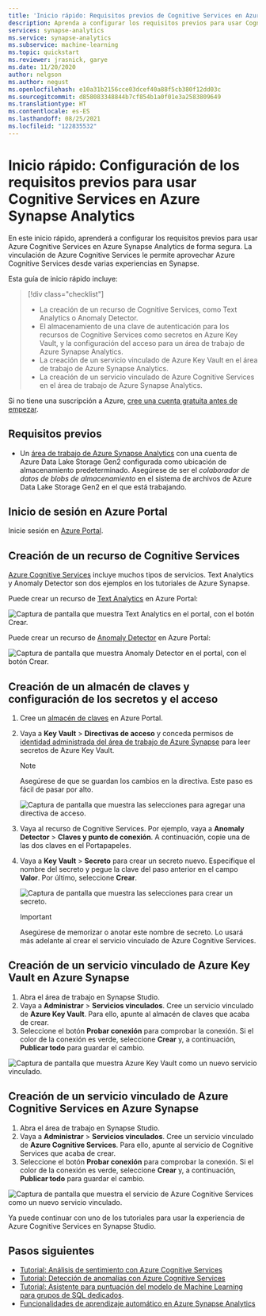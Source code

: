 ```yaml
---
title: 'Inicio rápido: Requisitos previos de Cognitive Services en Azure Synapse Analytics'
description: Aprenda a configurar los requisitos previos para usar Cognitive Services en Azure Synapse.
services: synapse-analytics
ms.service: synapse-analytics
ms.subservice: machine-learning
ms.topic: quickstart
ms.reviewer: jrasnick, garye
ms.date: 11/20/2020
author: nelgson
ms.author: negust
ms.openlocfilehash: e10a31b2156cce03dcef40a88f5cb380f12dd03c
ms.sourcegitcommit: d858083348844b7cf854b1a0f01e3a2583809649
ms.translationtype: HT
ms.contentlocale: es-ES
ms.lasthandoff: 08/25/2021
ms.locfileid: "122835532"
---
```

# <a name="quickstart-configure-prerequisites-for-using-cognitive-services-in-azure-synapse-analytics"></a>Inicio rápido: Configuración de los requisitos previos para usar Cognitive Services en Azure Synapse Analytics

En este inicio rápido, aprenderá a configurar los requisitos previos para usar Azure Cognitive Services en Azure Synapse Analytics de forma segura. La vinculación de Azure Cognitive Services le permite aprovechar Azure Cognitive Services desde varias experiencias en Synapse.

Esta guía de inicio rápido incluye:
> [!div class="checklist"]
> - La creación de un recurso de Cognitive Services, como Text Analytics o Anomaly Detector.
> - El almacenamiento de una clave de autenticación para los recursos de Cognitive Services como secretos en Azure Key Vault, y la configuración del acceso para un área de trabajo de Azure Synapse Analytics.
> - La creación de un servicio vinculado de Azure Key Vault en el área de trabajo de Azure Synapse Analytics.
> - La creación de un servicio vinculado de Azure Cognitive Services en el área de trabajo de Azure Synapse Analytics.

Si no tiene una suscripción a Azure, [cree una cuenta gratuita antes de empezar](https://azure.microsoft.com/free/).

## <a name="prerequisites"></a>Requisitos previos

- Un [área de trabajo de Azure Synapse Analytics](../get-started-create-workspace.md) con una cuenta de Azure Data Lake Storage Gen2 configurada como ubicación de almacenamiento predeterminado. Asegúrese de ser el *colaborador de datos de blobs de almacenamiento* en el sistema de archivos de Azure Data Lake Storage Gen2 en el que está trabajando.

## <a name="sign-in-to-the-azure-portal"></a>Inicio de sesión en Azure Portal

Inicie sesión en [Azure Portal](https://portal.azure.com/).

## <a name="create-a-cognitive-services-resource"></a>Creación de un recurso de Cognitive Services

[Azure Cognitive Services](../../cognitive-services/index.yml) incluye muchos tipos de servicios. Text Analytics y Anomaly Detector son dos ejemplos en los tutoriales de Azure Synapse.

Puede crear un recurso de [Text Analytics](https://ms.portal.azure.com/#create/Microsoft.CognitiveServicesTextAnalytics) en Azure Portal:

![Captura de pantalla que muestra Text Analytics en el portal, con el botón Crear.](media/tutorial-configure-cognitive-services/tutorial-configure-cognitive-services-00b.png)

Puede crear un recurso de [Anomaly Detector](https://ms.portal.azure.com/#create/Microsoft.CognitiveServicesTextAnalytics) en Azure Portal:

![Captura de pantalla que muestra Anomaly Detector en el portal, con el botón Crear.](media/tutorial-configure-cognitive-services/tutorial-configure-cognitive-services-00a.png)

## <a name="create-a-key-vault-and-configure-secrets-and-access"></a>Creación de un almacén de claves y configuración de los secretos y el acceso

1. Cree un [almacén de claves](https://ms.portal.azure.com/#create/Microsoft.KeyVault) en Azure Portal.
2. Vaya a **Key Vault** > **Directivas de acceso** y conceda permisos de [identidad administrada del área de trabajo de Azure Synapse](../security/synapse-workspace-managed-identity.md) para leer secretos de Azure Key Vault.

   > [!NOTE]
   > Asegúrese de que se guardan los cambios en la directiva. Este paso es fácil de pasar por alto.

   ![Captura de pantalla que muestra las selecciones para agregar una directiva de acceso.](media/tutorial-configure-cognitive-services/tutorial-configure-cognitive-services-00c.png)

3. Vaya al recurso de Cognitive Services. Por ejemplo, vaya a **Anomaly Detector** > **Claves y punto de conexión**. A continuación, copie una de las dos claves en el Portapapeles.

4. Vaya a **Key Vault** > **Secreto** para crear un secreto nuevo. Especifique el nombre del secreto y pegue la clave del paso anterior en el campo **Valor**. Por último, seleccione **Crear**.

   ![Captura de pantalla que muestra las selecciones para crear un secreto.](media/tutorial-configure-cognitive-services/tutorial-configure-cognitive-services-00d.png)

   > [!IMPORTANT]
   > Asegúrese de memorizar o anotar este nombre de secreto. Lo usará más adelante al crear el servicio vinculado de Azure Cognitive Services.

## <a name="create-an-azure-key-vault-linked-service-in-azure-synapse"></a>Creación de un servicio vinculado de Azure Key Vault en Azure Synapse

1. Abra el área de trabajo en Synapse Studio. 
2. Vaya a **Administrar** > **Servicios vinculados**. Cree un servicio vinculado de **Azure Key Vault**. Para ello, apunte al almacén de claves que acaba de crear. 
3. Seleccione el botón **Probar conexión** para comprobar la conexión. Si el color de la conexión es verde, seleccione **Crear** y, a continuación, **Publicar todo** para guardar el cambio.

![Captura de pantalla que muestra Azure Key Vault como un nuevo servicio vinculado.](media/tutorial-configure-cognitive-services/tutorial-configure-cognitive-services-00e.png)


## <a name="create-an-azure-cognitive-service-linked-service-in-azure-synapse"></a>Creación de un servicio vinculado de Azure Cognitive Services en Azure Synapse

1. Abra el área de trabajo en Synapse Studio.
2. Vaya a **Administrar** > **Servicios vinculados**. Cree un servicio vinculado de **Azure Cognitive Services**. Para ello, apunte al servicio de Cognitive Services que acaba de crear. 
3. Seleccione el botón **Probar conexión** para comprobar la conexión. Si el color de la conexión es verde, seleccione **Crear** y, a continuación, **Publicar todo** para guardar el cambio.

![Captura de pantalla que muestra el servicio de Azure Cognitive Services como un nuevo servicio vinculado.](media/tutorial-configure-cognitive-services/tutorial-configure-cognitive-services-linked-service.png)

Ya puede continuar con uno de los tutoriales para usar la experiencia de Azure Cognitive Services en Synapse Studio.

## <a name="next-steps"></a>Pasos siguientes

- [Tutorial: Análisis de sentimiento con Azure Cognitive Services](tutorial-cognitive-services-sentiment.md)
- [Tutorial: Detección de anomalías con Azure Cognitive Services](tutorial-cognitive-services-sentiment.md)
- [Tutorial: Asistente para puntuación del modelo de Machine Learning para grupos de SQL dedicados](tutorial-sql-pool-model-scoring-wizard.md).
- [Funcionalidades de aprendizaje automático en Azure Synapse Analytics](what-is-machine-learning.md)
